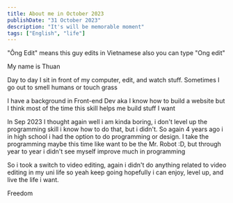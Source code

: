 ```yaml
---
title: About me in October 2023
publishDate: "31 October 2023"
description: "It's will be memorable moment"
tags: ["English", "life"]
---
```


"Ông Edit" means this guy edits in Vietnamese also you can type "Ong edit"

My name is Thuan

Day to day I sit in front of my computer, edit, and watch stuff. Sometimes I go out to smell humans or touch grass

I have a background in Front-end Dev aka I know how to build a website but I think most of the time this skill helps me build stuff I want

In Sep 2023 I thought again well i am kinda boring, i don't level up the programming skill i know how to do that, but i didn't. So again 4 years ago i in high school i had the option to do programming or design. I take the programming maybe this time like want to be the Mr. Robot :D, but through year to year i didn't see myself improve much in programming

So i took a switch to video editing, again i didn't do anything related to video editing in my uni life so yeah keep going hopefully i can enjoy, level up, and live the life i want.

Freedom
